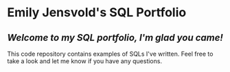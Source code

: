 # ****Emily Jensvold's SQL Portfolio****


## *_Welcome to my SQL portfolio_, I'm glad you came!* 
This code repository contains examples of SQLs I've written. Feel free to take a look and let me know if you have any questions.<sub>
